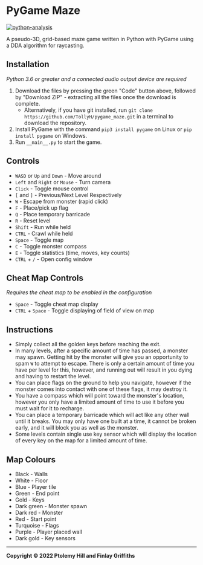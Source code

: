 # PyGame Maze

[![python-analysis](https://github.com/TollyH/pygame_maze/actions/workflows/python-analysis.yml/badge.svg?branch=raycasting&event=push)](https://github.com/TollyH/pygame_maze/actions/workflows/python-analysis.yml)

A pseudo-3D, grid-based maze game written in Python with PyGame using a DDA
algorithm for raycasting.

## Installation

*Python 3.6 or greater and a connected audio output device are required*

1. Download the files by pressing the green "Code" button above, followed by "Download ZIP" - extracting all the files once the download is complete.
   - Alternatively, if you have git installed, run `git clone https://github.com/TollyH/pygame_maze.git` in a terminal to download the repository.
2. Install PyGame with the command `pip3 install pygame` on Linux or `pip install pygame` on Windows.
3. Run `__main__.py` to start the game.

## Controls

- `WASD` or `Up` and `Down` - Move around
- `Left` and `Right` or `Mouse` - Turn camera
- `Click` - Toggle mouse control
- `[` and `]` - Previous/Next Level Respectively
- `W` - Escape from monster (rapid click)
- `F` - Place/pick up flag
- `Q` - Place temporary barricade
- `R` - Reset level
- `Shift` - Run while held
- `CTRL` - Crawl while held
- `Space` - Toggle map
- `C` - Toggle monster compass
- `E` - Toggle statistics (time, moves, key counts)
- `CTRL` + `/` - Open config window

## Cheat Map Controls

*Requires the cheat map to be enabled in the configuration*

- `Space` - Toggle cheat map display
- `CTRL` + `Space` - Toggle displaying of field of view on map

## Instructions

- Simply collect all the golden keys before reaching the exit.
- In many levels, after a specific amount of time has passed, a monster may spawn. Getting hit by the monster will give you an opportunity to spam `W` to attempt to escape. There is only a certain amount of time you have per level for this, however, and running out will result in you dying and having to restart the level.
- You can place flags on the ground to help you navigate, however if the monster comes into contact with one of these flags, it may destroy it.
- You have a compass which will point toward the monster's location, however you only have a limited amount of time to use it before you must wait for it to recharge.
- You can place a temporary barricade which will act like any other wall until it breaks. You may only have one built at a time, it cannot be broken early, and it will block you as well as the monster.
- Some levels contain single use key sensor which will display the location of every key on the map for a limited amount of time.

## Map Colours

- Black - Walls
- White - Floor
- Blue - Player tile
- Green - End point
- Gold - Keys
- Dark green - Monster spawn
- Dark red - Monster
- Red - Start point
- Turquoise - Flags
- Purple - Player placed wall
- Dark gold - Key sensors

---

**Copyright © 2022  Ptolemy Hill and Finlay Griffiths**
